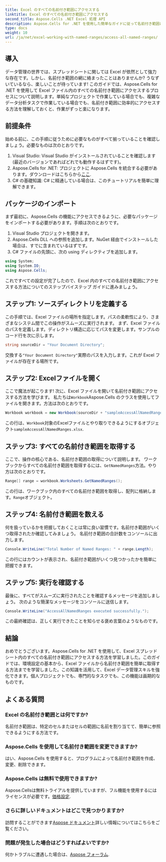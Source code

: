 ```yaml
---
title: Excel のすべての名前付き範囲にアクセスする
linktitle: Excel のすべての名前付き範囲にアクセスする
second_title: Aspose.Cells .NET Excel 処理 API
description: Aspose.Cells for .NET を使用した簡単なガイドに従って名前付き範囲にアクセスし、Excel のパワーを解き放ちます。データ管理に最適です。
type: docs
weight: 10
url: /ja/net/excel-working-with-named-ranges/access-all-named-ranges/
---
```

## 導入
データ管理の世界では、スプレッドシートに関しては Excel が依然として強力な存在です。しかし、名前付き範囲の網に絡まったことはありませんか? うなずいているなら、楽しいことが待っています! このガイドでは、Aspose.Cells for .NET を使用して Excel ファイル内のすべての名前付き範囲にアクセスするプロセスについて説明します。単純なプロジェクトで作業している場合でも、複雑なデータ分析タスクで作業している場合でも、名前付き範囲に効率的にアクセスする方法を理解しておくと、作業がずっと楽になります。
## 前提条件
始める前に、この手順に従うために必要なものがすべて揃っていることを確認しましょう。必要なものは次のとおりです。
1. Visual Studio: Visual Studio がインストールされていることを確認します (最近のバージョンであればどれでも動作するはずです)。
2.  Aspose.Cells for .NET: プロジェクトに Aspose.Cells を統合する必要があります。ダウンロードはこちらから[ここ](https://releases.aspose.com/cells/net/).
3. C# の基礎知識: C# に精通している場合は、このチュートリアルを簡単に理解できます。
## パッケージのインポート
まず最初に、Aspose.Cells の機能にアクセスできるように、必要なパッケージをインポートする必要があります。手順は次のとおりです。
1. Visual Studio プロジェクトを開きます。
2. Aspose.Cells DLL への参照を追加します。NuGet 経由でインストールした場合は、すでに含まれているはずです。
3. C# ファイルの先頭に、次の using ディレクティブを追加します。
```csharp
using System;
using System.IO;
using Aspose.Cells;
```
これですべての設定が完了したので、Excel 内のすべての名前付き範囲にアクセスする方法についてのステップバイステップ ガイドに進みましょう。
## ステップ1: ソースディレクトリを定義する
この手順では、Excel ファイルの場所を指定します。パスの柔軟性により、さまざまなシステム間でこの操作がスムーズに実行されます。
まず、Excel ファイルのパスを定義します。ディレクトリ構造に応じてパスを変更します。サンプルのコード行を次に示します。
```csharp
string sourceDir = "Your Document Directory";
```
交換する`"Your Document Directory"`実際のパスを入力します。これが Excel ファイルが存在する場所です。
## ステップ2: Excelファイルを開く
ここで魔法が起こります! 次に、Excel ファイルを開いて名前付き範囲にアクセスする方法を学びます。
私たちは`Workbook`Aspose.Cells のクラスを使用してファイルを開きます。方法は次のとおりです。
```csharp
Workbook workbook = new Workbook(sourceDir + "sampleAccessAllNamedRanges.xlsx");
```
この行は、`Workbook`対象のExcelファイルとやり取りできるようにするオブジェクト`sampleAccessAllNamedRanges.xlsx`. 
## ステップ3: すべての名前付き範囲を取得する
ここで、操作の核心である、名前付き範囲の取得について説明します。
ワークブックからすべての名前付き範囲を取得するには、`GetNamedRanges`方法。やり方は次のとおりです。
```csharp
Range[] range = workbook.Worksheets.GetNamedRanges();
```
この行は、ワークブック内のすべての名前付き範囲を取得し、配列に格納します。`Range`オブジェクト。 
## ステップ4: 名前付き範囲を数える
何を扱っているかを把握しておくことは常に良い習慣です。名前付き範囲がいくつ取得されたか確認してみましょう。
名前付き範囲の合計数をコンソールに出力します。
```csharp
Console.WriteLine("Total Number of Named Ranges: " + range.Length);
```
この行にはカウントが表示され、名前付き範囲がいくつ見つかったかを簡単に把握できます。
## ステップ5: 実行を確認する
最後に、すべてがスムーズに実行されたことを確認するメッセージを追加しましょう。
次のような簡潔なメッセージをコンソールに送信します。
```csharp
Console.WriteLine("AccessAllNamedRanges executed successfully.");
```
この最終確認は、正しく実行できたことを知らせる褒め言葉のようなものです。
## 結論
おめでとうございます。Aspose.Cells for .NET を使用して、Excel スプレッドシート内のすべての名前付き範囲にアクセスする方法を学習しました。このガイドでは、環境設定の基本から、Excel ファイルから名前付き範囲を簡単に取得する方法までを学習しました。この知識を活用して、Excel データ管理スキルを強化できます。個人プロジェクトでも、専門的なタスクでも、この機能は画期的なものです。
## よくある質問
### Excel の名前付き範囲とは何ですか?
名前付き範囲は、特定のセルまたはセルの範囲に名前を割り当てて、簡単に参照できるようにする方法です。
### Aspose.Cells を使用して名前付き範囲を変更できますか?
はい、Aspose.Cells を使用すると、プログラムによって名前付き範囲を作成、変更、削除できます。
### Aspose.Cells は無料で使用できますか?
 Aspose.Cellsは無料トライアルを提供していますが、フル機能を使用するにはライセンスが必要です。[価格設定](https://purchase.aspose.com/buy).
### さらに詳しいドキュメントはどこで見つかりますか?
訪問することができます[Aspose ドキュメント](https://reference.aspose.com/cells/net/)詳しい情報についてはこちらをご覧ください。
### 問題が発生した場合はどうすればよいですか?
何かトラブルに遭遇した場合は、[Aspose フォーラム](https://forum.aspose.com/c/cells/9).